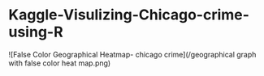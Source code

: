 # Kaggle-Visulizing-Chicago-crime-using-R

![False Color Geographical Heatmap- chicago crime](/geographical graph with false color heat map.png)
